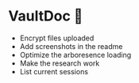 # VaultDoc 🔐

- Encrypt files uploaded
- Add screenshots in the readme
- Optimize the arboresence loading
- Make the research work
- List current sessions